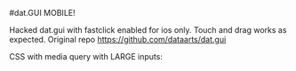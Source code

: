 #dat.GUI MOBILE!

Hacked dat.gui with fastclick enabled for ios only. Touch and drag works as expected. 
Original repo <a href="https://github.com/dataarts/dat.gui">https://github.com/dataarts/dat.gui</a>

CSS with media query with LARGE inputs: 

<img src="http://i.imgur.com/eD0Ds0A.png" alt="">